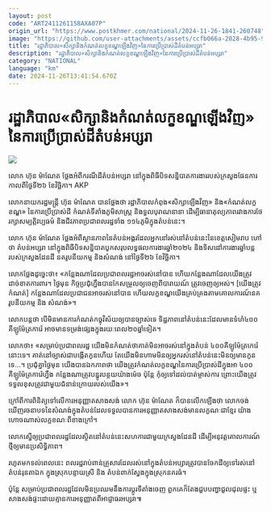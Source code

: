 ```yaml
---
layout: post
code: "ART2411261158AXA07P"
origin_url: "https://www.postkhmer.com/national/2024-11-26-1841-260748"
image: "https://github.com/user-attachments/assets/ccfb066a-2028-4b95-9a89-347938651086"
title: "រដ្ឋាភិបាល​«សិក្សា​និង​កំណត់​លក្ខខណ្ឌ​ឡើង​វិញ»​នៃ​ការ​ប្រើ​ប្រាស់​ដី​តំបន់​អប្សរា"
description: "​​រដ្ឋាភិបាល​«សិក្សា​និង​កំណត់​លក្ខខណ្ឌ​ឡើង​វិញ»​នៃ​ការ​ប្រើ​ប្រាស់​ដី​តំបន់​អប្សរា​"
category: "NATIONAL"
language: "km"
date: 2024-11-26T13:41:54.670Z
---
```


# រដ្ឋាភិបាល​«សិក្សា​និង​កំណត់​លក្ខខណ្ឌ​ឡើង​វិញ»​នៃ​ការ​ប្រើ​ប្រាស់​ដី​តំបន់​អប្សរា

![](https://github.com/user-attachments/assets/caf7ea9b-d8dc-4240-82d4-91d633a41700)

លោក ហ៊ុន ម៉ាណែត ថ្លែង​អំពី​ករណី​ដី​តំបន់​អប្សរា នៅ​ក្នុង​ពិធី​បិទ​សន្និបាត​ការងារ​របស់​ក្រសួង​ផែនការ កាល​ពី​ថ្ងៃ​ទី២៦ ខែ​វិច្ឆិកា។ AKP

លោក​នាយក​រដ្ឋមន្ត្រី ហ៊ុន ម៉ាណែត បាន​ថ្លែង​ថា រដ្ឋាភិបាល​កំពុង​«សិក្សា​ឡើង​វិញ» និង ​«កំណត់​លក្ខខណ្ឌ» នៃ​ការ​ប្រើ​ប្រាស់​ដី កំណត់​ទីតាំង​ភូមិសាស្ត្រ​ និង​ទួល​បុរាណ​នានា ដើម្បី​ធានា​តុល្យភាព​រវាង​ការ​ថែ​រក្សា​សម្បត្តិ​វប្បធម៌ និង​ជីវភាព​ប្រជាពលរដ្ឋ​ទាំង ១១៤​ភូមិ​ក្នុង​តំបន់​នេះ។

លោក ហ៊ុន ម៉ាណែត ថ្លែង​អំពី​ស្ថានភាព​នៃ​តំបន់​អង្គរ​​ដែល​អ្នក​នៅ​រស់​នៅ​តំបន់​នេះ​នៃ​ខេត្ត​សៀមរាប ហៅ​ថា តំបន់​អប្សរា នៅ​ក្នុង​ពិធី​បិទ​សន្និបាត​បូក​សរុប​លទ្ធផល​ការងារ​ឆ្នាំ​២០២៤ និង​ទិសដៅ​ការងារ​ឆ្នាំ​បន្ត របស់​ក្រសួង​ដែនដី នគរូបនីយកម្ម និងសំណង់ នៅ​ថ្ងៃ​ទី២៦ ខែ​វិច្ឆិកា។

លោក​ថ្លែង​ដូច្នេះ​ថា៖ «កន្លែង​ណា​ដែល​ប្រជា​ពលរដ្ឋ​អាច​រស់​នៅ​បាន ហើយ​កន្លែង​ណា​ដែល​យើង​ត្រូវ​ដាច់​ខាត​ការពារ។ ថ្ងៃ​មុន កិច្ច​ប្រជុំ​ហ្នឹង​បាន​កែ​សម្រួល​ឲ្យ​ចេញ​ពី​បារាយណ៍ ត្រូវ​ចេញ​ឲ្យ​អស់។ \[យើង​ត្រូវ​កំណត់\] ​កន្លែង​ណា​ដែល​ប្រជាជន​អាច​រស់​នៅ​បាន ហើយ​លក្ខខណ្ឌ​យើង​គ្រប់គ្រង​តាម​គោលការណ៍​នគរូបនីយកម្ម និង សំណង់»។

លោក​បន្ត​ថា បើ​មិន​មាន​ការ​កំណត់​កច្ខុវិស័យ​ឲ្យ​បាន​ច្បាស់​ទេ ទិដ្ឋភាព​នៅ​តំបន់​នេះ​ដែល​មាន​ទំហំ​៤០០​គីឡូម៉ែត្រការ៉េ អាច​មាន​ទម្រង់​ផ្សេង​ក្នុង​រយៈ​ពេល​២០​ឆ្នាំ​ទៀត។

លោក​ថា៖ «សម្រាប់​ប្រជាពលរដ្ឋ យើង​មិន​កំណត់​ថា​គាត់​មិន​អាច​រស់​នៅ​ក្នុង​តំបន់ ៤០០​គីឡូម៉ែត្រ​កេរ៉េ​នោះ​ទេ។ គាត់​នៅ​ច្បាស់​ជា​បង្កើត​កូន​ហើយ តែ​យើង​មិន​ហាម​មិន​ឲ្យ​អ្នក​រស់​នៅ​តំបន់​នេះ​មិន​ឲ្យ​មាន​កូន​ទេ...។ ប្រជុំ​គ្នា​ថ្ងៃ​មុន យើង​បាន​ឯកភាព​ថា យើង​ត្រូវ​កំណត់​លក្ខខណ្ឌ​នៃ​ការ​ប្រើ​ប្រាស់​ដី​ក្នុង​អា ៤០០​គីឡូម៉ែត្រ​ការ៉េ​ហ្នឹង កន្លែង​ណា​ត្រូវ​បន្ធូរ​បន្ថយ​យ៉ាង​ម៉េច ប៉ុន្តែ កុំ​ឲ្យ​ទៅ​ដល់​បាត់​ម្ចាស់​ការ ព្រោះ​យើង​ត្រូវ​ទទួល​ខុស​ត្រូវ​ជាមួយ​ជំនាន់​ក្រោយ​របស់​យើង»។

ក្រៅ​ពី​ការ​ពិនិត្យ​ទៅ​លើ​ការ​អនុញ្ញាត​សាងសង់ លោក ហ៊ុន ម៉ាណែត ក៏​បាន​លើក​ឡើង​ថា លោក​ចង់​ឃើញ​រចនាបទ​នៃ​សំណង់​ក្នុង​តំបន់​ដែល​ទទួល​បាន​ការ​អនុញ្ញាត​សាង​សង់​មាន​លក្ខណៈ​ជា​ខ្មែរ យ៉ាង​ហោច​ណាស់​លក្ខខណៈ​ពី​ខាង​ក្រៅ។

លោក​ស្នើ​ឲ្យ​ប្រជា​ពលរដ្ឋ​ដែល​ស្ថិត​នៅ​តំបន់​នេះ​សហការ​ជាមួយ​ក្រសួង​ដែនដី ដើម្បី​អនុវត្ត​គោល​ការណ៍​ថ្មី​ឲ្យ​មាន​ប្រសិទ្ធិភាព។

រហូត​មក​ទល់​ពេល​នេះ ពលរដ្ឋ​រាប់​ពាន់​គ្រួសារ​ដែល​រស់​នៅ​ក្នុង​តំបន់​អប្សារ​ត្រូវ​បាន​ចែក​ដី​ឲ្យ​ទៅ​រស់​នៅ​តំបន់​រុន​តាឯក ក្នុង​ស្រុក​បន្ទាយ​ស្រី និង តំបន់​ពាក់​ស្នែង​ក្នុង​ស្រុក​នគរធំ។ 

ប៉ុន្តែ សម្រាប់​ប្រជាពល​រដ្ឋ​ដែល​មិន​ប្រឈម​នឹង​ការ​ប្ដូរ​ទីតាំង​ចេញ ពួក​គេ​ក៏​តែង​ជួប​បញ្ហា​ជួល​ជុល​ផ្ទះ ឬ​សាងសង់​ផ្ទះ​ដោយ​គ្មាន​ការ​អនុញ្ញាត​ពី​អាជ្ញាធរ​អប្សរា៕